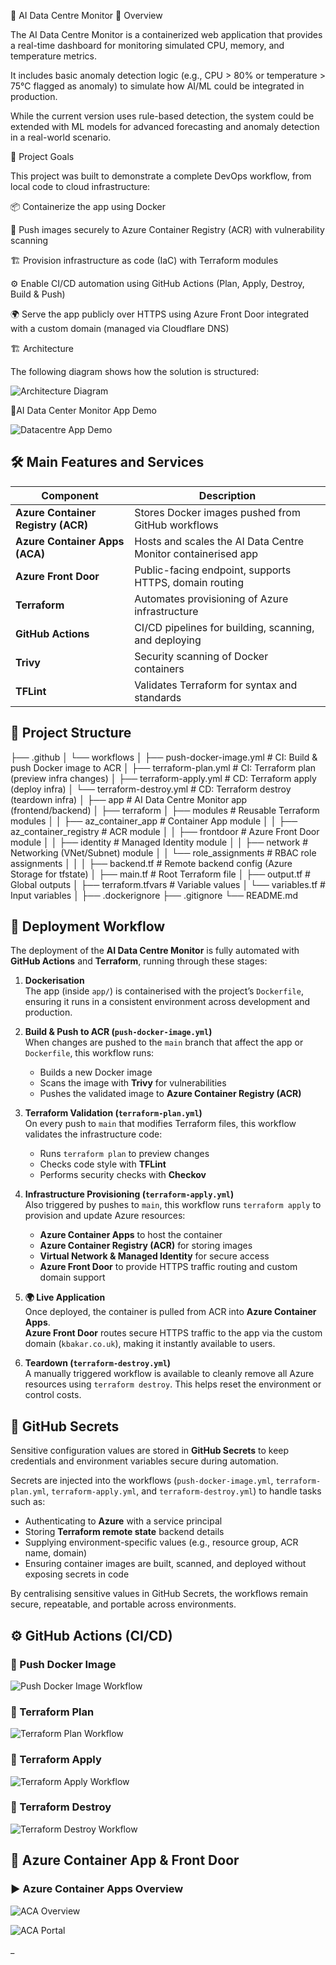 🚀 AI Data Centre Monitor
📖 Overview

The AI Data Centre Monitor is a containerized web application that provides a real-time dashboard for monitoring simulated CPU, memory, and temperature metrics.

It includes basic anomaly detection logic (e.g., CPU > 80% or temperature > 75°C flagged as anomaly) to simulate how AI/ML could be integrated in production.

While the current version uses rule-based detection, the system could be extended with ML models for advanced forecasting and anomaly detection in a real-world scenario.

🎯 Project Goals

This project was built to demonstrate a complete DevOps workflow, from local code to cloud infrastructure:

📦 Containerize the app using Docker  

🔐 Push images securely to Azure Container Registry (ACR) with vulnerability scanning  

🏗 Provision infrastructure as code (IaC) with Terraform modules  

⚙️ Enable CI/CD automation using GitHub Actions (Plan, Apply, Destroy, Build & Push)  

🌍 Serve the app publicly over HTTPS using Azure Front Door integrated with a custom domain (managed via Cloudflare DNS)  


🏗 Architecture

The following diagram shows how the solution is structured:

![Architecture Diagram](images/Architecture-diagram.JPG)




🎥AI Data Center Monitor App Demo

![Datacentre App Demo](images/datacentreapp.gif)




## 🛠 Main Features and Services  

| Component                          | Description                                                        |
|-----------------------------|---------------------------------------------------------------------------|
| **Azure Container Registry (ACR)** | Stores Docker images pushed from GitHub workflows                  |
| **Azure Container Apps (ACA)**     | Hosts and scales the AI Data Centre Monitor containerised app      |
| **Azure Front Door**               | Public-facing endpoint, supports HTTPS, domain routing             |
| **Terraform**                      | Automates provisioning of Azure infrastructure                     |
| **GitHub Actions**                 | CI/CD pipelines for building, scanning, and deploying              |
| **Trivy**                          | Security scanning of Docker containers                             |
| **TFLint**                         | Validates Terraform for syntax and standards                       |


## 📂 Project Structure

├── .github
│   └── workflows
│       ├── push-docker-image.yml   # CI: Build & push Docker image to ACR
│       ├── terraform-plan.yml      # CI: Terraform plan (preview infra changes)
│       ├── terraform-apply.yml     # CD: Terraform apply (deploy infra)
│       └── terraform-destroy.yml   # CD: Terraform destroy (teardown infra)
│
├── app                             # AI Data Centre Monitor app (frontend/backend)
│
├── terraform
│   ├── modules                     # Reusable Terraform modules
│   │   ├── az_container_app        # Container App module
│   │   ├── az_container_registry   # ACR module
│   │   ├── frontdoor               # Azure Front Door module
│   │   ├── identity                # Managed Identity module
│   │   ├── network                 # Networking (VNet/Subnet) module
│   │   └── role_assignments        # RBAC role assignments
│   │
│   ├── backend.tf                  # Remote backend config (Azure Storage for tfstate)
│   ├── main.tf                     # Root Terraform file
│   ├── output.tf                   # Global outputs
│   ├── terraform.tfvars            # Variable values
│   └── variables.tf                # Input variables
│
├── .dockerignore
├── .gitignore
└── README.md


## 🚀 Deployment Workflow  

The deployment of the **AI Data Centre Monitor** is fully automated with **GitHub Actions** and **Terraform**, running through these stages:  

1. **Dockerisation**  
   The app (inside `app/`) is containerised with the project’s `Dockerfile`, ensuring it runs in a consistent environment across development and production.  

2. **Build & Push to ACR (`push-docker-image.yml`)**  
   When changes are pushed to the `main` branch that affect the app or `Dockerfile`, this workflow runs:  
   - Builds a new Docker image  
   - Scans the image with **Trivy** for vulnerabilities  
   - Pushes the validated image to **Azure Container Registry (ACR)**  

3. **Terraform Validation (`terraform-plan.yml`)**  
   On every push to `main` that modifies Terraform files, this workflow validates the infrastructure code:  
   - Runs `terraform plan` to preview changes  
   - Checks code style with **TFLint**  
   - Performs security checks with **Checkov**  

4. **Infrastructure Provisioning (`terraform-apply.yml`)**  
   Also triggered by pushes to `main`, this workflow runs `terraform apply` to provision and update Azure resources:  
   - **Azure Container Apps** to host the container  
   - **Azure Container Registry (ACR)** for storing images  
   - **Virtual Network & Managed Identity** for secure access  
   - **Azure Front Door** to provide HTTPS traffic routing and custom domain support  

5. **🌍 Live Application**  
   Once deployed, the container is pulled from ACR into **Azure Container Apps**.  
   **Azure Front Door** routes secure HTTPS traffic to the app via the custom domain (`kbakar.co.uk`), making it instantly available to users.  

6. **Teardown (`terraform-destroy.yml`)**  
   A manually triggered workflow is available to cleanly remove all Azure resources using `terraform destroy`. This helps reset the environment or control costs.  


## 🔐 GitHub Secrets  

Sensitive configuration values are stored in **GitHub Secrets** to keep credentials and environment variables secure during automation.  

Secrets are injected into the workflows (`push-docker-image.yml`, `terraform-plan.yml`, `terraform-apply.yml`, and `terraform-destroy.yml`) to handle tasks such as:  

- Authenticating to **Azure** with a service principal  
- Storing **Terraform remote state** backend details  
- Supplying environment-specific values (e.g., resource group, ACR name, domain)  
- Ensuring container images are built, scanned, and deployed without exposing secrets in code  

By centralising sensitive values in GitHub Secrets, the workflows remain secure, repeatable, and portable across environments.  


## ⚙️ GitHub Actions (CI/CD)

### 🔁 Push Docker Image  

![Push Docker Image Workflow](images/pushdockerimageworkflow.JPG)

### 🔁 Terraform Plan  

![Terraform Plan Workflow](images/terraformplanworkflow.JPG)

### 🔁 Terraform Apply  

![Terraform Apply Workflow](images/terraformapply.JPG)

### 🔁 Terraform Destroy  

![Terraform Destroy Workflow](images/terraformdestroy.JPG)


## 🔵 Azure Container App & Front Door


### ▶️ Azure Container Apps Overview  

![ACA Overview](images/aca.JPG)


![ACA Portal](images/frontdoorurl.JPG)





_
